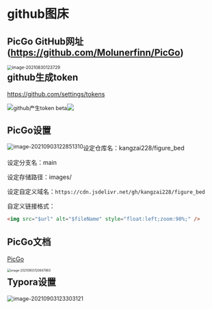 # github图床

## PicGo GitHub网址(https://github.com/Molunerfinn/PicGo)


<img src="https://cdn.jsdelivr.net/gh/kangzai228/figure_bed/images/images20210830123729.png" alt="image-20210830123729" style="float:left;zoom:70%;" />

## github生成token

https://github.com/settings/tokens

<img src="https://cdn.jsdelivr.net/gh/kangzai228/figure_bed/images/github_token1.png"  alt="github产生token beta" style="float:left;zoom:90%;" />

<img src="https://cdn.jsdelivr.net/gh/kangzai228/figure_bed/images/202309211217771.png"/>

## PicGo设置
<img src="https://cdn.jsdelivr.net/gh/kangzai228/figure_bed/images/image-20210903122851310.png" alt="image-20210903122851310" style="float:left;zoom:90%;" />

设定仓库名：kangzai228/figure_bed

设定分支名：main

设定存储路径：images/

设定自定义域名：`https://cdn.jsdelivr.net/gh/kangzai228/figure_bed`

自定义链接格式：

```html
<img src="$url" alt="$fileName" style="float:left;zoom:90%;" />
```

## PicGo文档

[PicGo](https://picgo.github.io/PicGo-Doc/)

<img src="https://cdn.jsdelivr.net/gh/kangzai228/figure_bed/images/image-20210903120647863.png" alt="image-20210903120647863" style="float:left;zoom:50%;" />

##  Typora设置
<img src="https://cdn.jsdelivr.net/gh/kangzai228/figure_bed/images/image-20210903123303121.png"  alt="image-20210903123303121"  style="float:left;zoom:90%;" />

